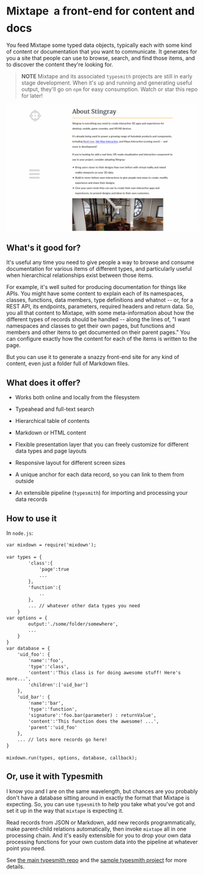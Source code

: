 # Mixtape &#151; a front-end for content and docs

You feed Mixtape some typed data objects, typically each with some kind of content or documentation that you want to communicate. It generates for you a site that people can use to browse, search, and find those items, and to discover the content they're looking for.

>	**NOTE** Mixtape and its associated `typesmith` projects are still in early stage development. When it's up and running and generating useful output, they'll go on `npm` for easy consumption. Watch or star this repo for later!

![Preview](readme/preview.gif)

## What's it good for?

It's useful any time you need to give people a way to browse and consume documentation for various items of different types, and particularly useful when hierarchical relationships exist between those items.

For example, it's well suited for producing documentation for things like APIs. You might have some content to explain each of its namespaces, classes, functions, data members, type definitions and whatnot -- or, for a REST API, its endpoints, parameters, required headers and return data. So, you all that content to Mixtape, with some meta-information about how the different types of records should be handled -- along the lines of, "I want namespaces and classes to get their own pages, but functions and members and other items to get documented on their parent pages." You can configure exactly how the content for each of the items is written to the page.

But you can use it to generate a snazzy front-end site for any kind of content, even just a folder full of Markdown files.

## What does it offer?

-	Works both online and locally from the filesystem

-	Typeahead and full-text search

-	Hierarchical table of contents

-	Markdown or HTML content

-	Flexible presentation layer that you can freely customize for different data types and page layouts

-	Responsive layout for different screen sizes

-	A unique anchor for each data record, so you can link to them from outside

-	An extensible pipeline (`typesmith`) for importing and processing your data records

## How to use it

In `node.js`:

```
var mixdown = require('mixdown');

var types = {
		'class':{
			'page':true
			...
		},
		'function':{
			..
		},
		... // whatever other data types you need
	}
var options = {
		output:'./some/folder/somewhere',
		...
	}
}
var database = {
	'uid_foo': {
		'name':'foo',
		'type':'class',
		'content':'This class is for doing awesome stuff! Here's more...',
		'children':['uid_bar']
	},
	'uid_bar': {
		'name':'bar',
		'type':'function',
		'signature':'foo.bar(parameter) : returnValue',
		'content':'This function does the awesome! ...',
		'parent':'uid_foo'
	},
	... // lots more records go here!
}

mixdown.run(types, options, database, callback);
```

## Or, use it with Typesmith

I know you and I are on the same wavelength, but chances are you probably don't have a database sitting around in exactly the format that Mixtape is expecting. So, you can use `typesmith` to help you take what you've got and set it up in the way that `mixtape` is expecting it.

Read records from JSON or Markdown, add new records programmatically, make parent-child relations automatically, then invoke `mixtape` all in one processing chain. And it's easily extensible for you to drop your own data processing functions for your own custom data into the pipeline at whatever point you need.

See [the main typesmith repo](http://www.github.com/bbor/typesmith) and the [sample typesmith project](http://www.github.com/bbor/typesmith-testing) for more details.
